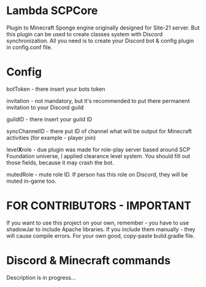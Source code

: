 # Lambda SCPCore
Plugin to Minecraft Sponge engine originally designed for Site-21 server. But this plugin can be used to create classes system with Discord synchronization. All you need is to create your Discord bot & config plugin in config.conf file.

# Config
botToken - there insert your bots token

invitation - not mandatory, but it's recommended to put there permanent invitation to your Discord guild

guildID - there insert your guild ID

syncChannelID - there put ID of channel what will be output for Minecraft activities (for example - player join)

level**X**role - due plugin was made for role-play server based around SCP Foundation universe, I applied clearance level system. You should fill out those fields, because it may crash the bot.

mutedRole - mute role ID. If person has this role on Discord, they will be muted in-game too.

# FOR CONTRIBUTORS - IMPORTANT
If you want to use this project on your own, remember - you have to use shadowJar to include Apache libraries. If you include them manually - they will cause compile errors. For your own good, copy-paste build.gradle file.

# Discord & Minecraft commands
Description is in progress...
